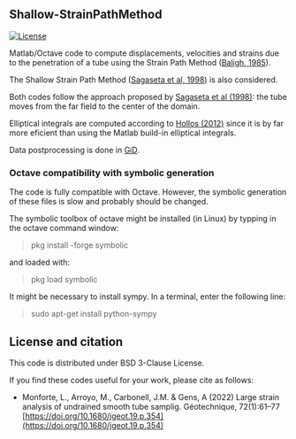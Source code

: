  ## Shallow-StrainPathMethod
 [![License][license-image]][license]
 
 [license-image]: https://img.shields.io/badge/license-BSD-green.svg?style=flat
[license]: https://github.com/lluis-mv/Shallow-StrainPathMethod/blob/master/LICENSE
 
Matlab/Octave code to compute displacements, velocities and strains due to the penetration of a tube using the Strain Path Method ([Baligh, 1985](http://doi.org/10.1061/(ASCE)0733-9410(1985)111:9(1108))).

The Shallow Strain Path Method ([Sagaseta et al, 1998](http://doi.org/10.1002/(SICI)1096-9853(199710)21:10<687::AID-NAG897>3.0.CO;2-3)) is also considered.

Both codes follow the approach proposed by [Sagaseta et al (1998)](http://doi.org/10.1002/(SICI)1096-9853(199710)21:10<687::AID-NAG897>3.0.CO;2-3): the tube moves from the far field to the center of the domain.

Elliptical integrals are computed according to [Hollos (2012)](http://www.exstrom.com/math/elliptic/ellipint.html) since it is by far more eficient than using the Matlab build-in elliptical integrals.

Data postprocessing is done in [GiD](http://www.gidhome.com/).



### Octave compatibility with symbolic generation

The code is fully compatible with Octave. However, the symbolic generation of these files is slow and probably should be changed. 

The symbolic toolbox of octave might be installed (in Linux) by typping in the octave command window:

> pkg install -forge symbolic

and loaded with:
   
> pkg load symbolic

It might be necessary to install sympy. In a terminal, enter the following line:

> sudo apt-get install python-sympy

## License and citation

This code is distributed under BSD 3-Clause License. 


If you find these codes useful for your work, please cite as follows:
- Monforte, L., Arroyo, M., Carbonell, J.M. & Gens, A (2022) Large strain analysis of undrained smooth tube samplig. Géotechnique, 72(1):61–77 [https://doi.org/10.1680/jgeot.19.p.354](https://doi.org/10.1680/jgeot.19.p.354)



